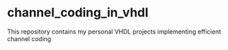 # channel_coding_in_vhdl
This repository contains my personal VHDL projects implementing efficient channel coding
